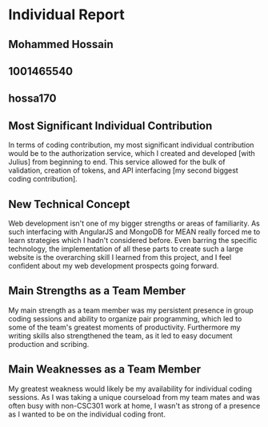 # Individual Report

## Mohammed Hossain
## 1001465540
## hossa170

## Most Significant Individual Contribution

In terms of coding contribution, my most significant individual contribution would be to the authorization service, which I created and  developed [with Julius] from beginning to end. This service allowed for the bulk of validation, creation of tokens, and API interfacing [my second biggest coding contribution]. 

## New Technical Concept

Web development isn't one of my bigger strengths or areas of familiarity. As such interfacing with AngularJS and MongoDB for MEAN really forced me to learn strategies which I hadn't considered before. Even barring the specific technology, the implementation of all these parts to create such a large website is the overarching skill I learned from this project, and I feel confident about my web development prospects going forward.

## Main Strengths as a Team Member

My main strength as a team member was my persistent presence in group coding sessions and ability to organize pair programming, which led to some of the team's greatest moments of productivity. Furthermore my writing skills also strengthened the team, as it led to easy document production and scribing. 

## Main Weaknesses as a Team Member

My greatest weakness would likely be my availability for individual coding sessions. As I was taking a unique courseload from my team mates and was often busy with non-CSC301 work at home, I wasn't as strong of a presence as I wanted to be on the individual coding front. 
